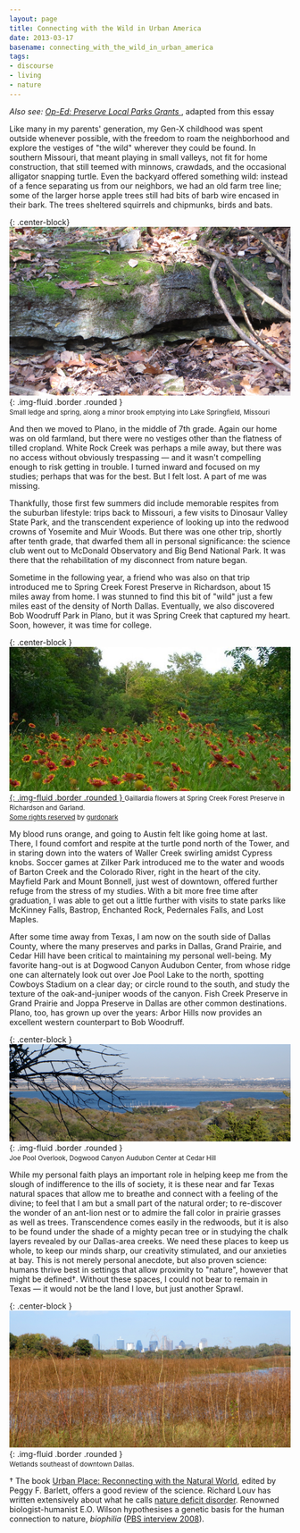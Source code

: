 ```yaml
---
layout: page
title: Connecting with the Wild in Urban America
date: 2013-03-17
basename: connecting_with_the_wild_in_urban_america
tags:
- discourse
- living
- nature
---
```


_Also see: [Op-Ed: Preserve
Local Parks Grants ](/archive/2013/03/17/op-ed_preserve_local_parks_grants/)_, adapted from this essay

Like many in my parents' generation, my Gen-X childhood was spent outside
whenever possible, with the freedom to roam the neighborhood and explore the
vestiges of "the wild" wherever they could be found. In southern Missouri, that
meant playing in small valleys, not fit for home construction, that still teemed
with minnows, crawdads, and the occasional alligator snapping turtle. Even the
backyard offered something wild: instead of a fence separating us from our
neighbors, we had an old farm tree line; some of the larger horse apple trees
still had bits of barb wire encased in their bark. The trees sheltered squirrels
and chipmunks, birds and bats.

{: .center-block}
![rock ledge outcrop](/images/springLedgeSpringfieldLarge.png){: .img-fluid .border .rounded }<br>
<small>Small ledge and spring, along a minor brook emptying into Lake
Springfield, Missouri</small>

And then we moved to Plano, in the middle of 7th grade. Again our home was on
old farmland, but there were no vestiges other than the flatness of tilled
cropland. White Rock Creek was perhaps a mile away, but there was no access
without obviously trespassing &mdash; and it wasn't compelling enough to risk
getting in trouble. I turned inward and focused on my studies; perhaps that was
for the best. But I felt lost. A part of me was missing.

<!--more-->

Thankfully, those first few summers did include memorable respites from the
suburban lifestyle: trips back to Missouri, a few visits to Dinosaur Valley
State Park, and the transcendent experience of looking up into the redwood
crowns of Yosemite and Muir Woods. But there was one other trip, shortly after
tenth grade, that dwarfed them all in personal significance: the science club
went out to McDonald Observatory and Big Bend National Park. It was there that
the rehabilitation of my disconnect from nature began.

Sometime in the following year, a friend who was also on that trip introduced me
to Spring Creek Forest Preserve in Richardson, about 15 miles away from home. I
was stunned to find this bit of "wild" just a few miles east of the density of
North Dallas. Eventually, we also discovered Bob Woodruff Park in Plano, but it
was Spring Creek that captured my heart. Soon, however, it was time for college.

{: .center-block }
[
![flowers](/images/5744731155_a011fe670b_z.jpg){: .img-fluid .border .rounded }
](http://www.flickr.com/photos/46183897@N00/5744731155/sizes/l/in/photostream/) <small> Gaillardia  flowers at Spring Creek Forest Preserve in Richardson
and Garland.<br>[Some rights
reserved](https://creativecommons.org/licenses/by/2.0/) by
[gurdonark](https://www.flickr.com/photos/46183897@N00/) </small>

My blood runs orange, and going to Austin felt like going home at last. There, I
found comfort and respite at the turtle pond north of the Tower, and in staring
down into the waters of Waller Creek swirling amidst Cypress knobs. Soccer games
at Zilker Park introduced me to the water and woods of Barton Creek and the
Colorado River, right in the heart of the city. Mayfield Park and Mount Bonnell,
just west of downtown, offered further refuge from the stress of my studies.
With a bit more free time after graduation, I was able to get out a little
further with visits to state parks like McKinney Falls, Bastrop, Enchanted Rock,
Pedernales Falls, and Lost Maples.

After some time away from Texas, I am now on the south side of Dallas County,
where the many preserves and parks in Dallas, Grand Prairie, and Cedar Hill have
been critical to maintaining my personal well-being. My favorite hang-out is at
Dogwood Canyon Audubon Center, from whose ridge one can alternately look out
over Joe Pool Lake to the north, spotting Cowboys Stadium on a clear day; or
circle round to the south, and study the texture of the oak-and-juniper woods of
the canyon. Fish Creek Preserve in Grand Prairie and Joppa Preserve in Dallas
are other common destinations. Plano, too, has grown up over the years: Arbor
Hills now provides an excellent western counterpart to Bob Woodruff.

{: .center-block }
![Joe Pool lake](/images/dcacJoePoolLarge.png){: .img-fluid .border .rounded }<br>
<small>Joe Pool Overlook, Dogwood Canyon Audubon Center at Cedar Hill</small>

While my personal faith plays an important role in helping keep me from the
slough of indifference to the ills of society, it is these near and far Texas
natural spaces that allow me to breathe and connect with a feeling of the
divine; to feel that I am but a small part of the natural order; to re-discover
the wonder of an ant-lion nest or to admire the fall color in prairie grasses as
well as trees. Transcendence comes easily in the redwoods, but it is also to be
found under the shade of a mighty pecan tree or in studying the chalk layers
revealed by our Dallas-area creeks. We need these places to keep us whole, to
keep our minds sharp, our creativity stimulated, and our anxieties at bay. This
is not merely personal anecdote, but also proven science: humans thrive best in
settings that allow proximity to "nature", however that might be
defined&dagger;. Without these spaces, I could not bear to remain in Texas
&mdash; it would not be the land I love, but just another Sprawl.

{: .center-block }
![chain of wetlands](/images/wetlands.png){: .img-fluid .border .rounded }<br>
<small>Wetlands southeast of downtown Dallas.</small>

&dagger; The book <a href="http://mitpress.mit.edu/books/urban-place">Urban
Place: Reconnecting with the Natural World</a>, edited by Peggy F. Barlett,
offers a good review of the science. Richard Louv has written extensively about
what he calls [nature deficit
disorder](http://en.wikipedia.org/wiki/Nature_deficit_disorder). Renowned biologist-humanist E.O. Wilson hypothesises a genetic
basis for the human connection to nature, _biophilia_ ([PBS
interview 2008](http://www.pbs.org/wgbh/nova/nature/conversation-eo-wilson.html)).
